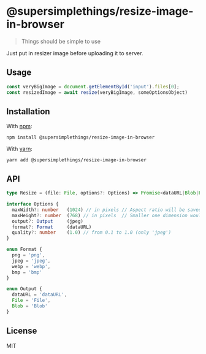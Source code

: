 # @supersimplethings/resize-image-in-browser

> Things should be simple to use

Just put in resizer image before uploading it to server.

## Usage

```javascript
const veryBigImage = document.getElementById('input').files[0];
const resizedImage = await resize(veryBigImage, someOptionsObject)
```

## Installation

With [npm](https://npmjs.org/):

```shell
npm install @supersimplethings/resize-image-in-browser
```

With [yarn](https://yarnpkg.com/en/):

```shell
yarn add @supersimplethings/resize-image-in-browser
```

## API

```typescript
type Resize = (file: File, options?: Options) => Promise<dataURL|Blob|File>

interface Options {
  maxWidth?: number   (1024) // in pixels // Aspect ratio will be saved
  maxHeight?: number  (768) // in pixels  // Smaller one dimension would be applied
  output?: Output     (jpeg)
  format?: Format     (dataURL)
  quality?: number    (1.0) // from 0.1 to 1.0 (only 'jpeg')
}

enum Format {
  png = 'png',
  jpeg = 'jpeg',
  webp = 'webp',
  bmp = 'bmp'
}

enum Output {
  dataURL = 'dataURL',
  File = 'File',
  Blob = 'Blob'
}
```

## License

MIT

